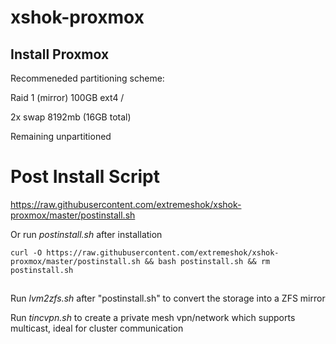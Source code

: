 # xshok-proxmox

## Install Proxmox
Recommeneded partitioning scheme:

Raid 1 (mirror) 100GB ext4 /

2x swap 8192mb (16GB total)

Remaining unpartitioned

# Post Install Script
https://raw.githubusercontent.com/extremeshok/xshok-proxmox/master/postinstall.sh

Or run *postinstall.sh* after installation

```curl -O https://raw.githubusercontent.com/extremeshok/xshok-proxmox/master/postinstall.sh && bash postinstall.sh && rm postinstall.sh```

## 

Run *lvm2zfs.sh* after "postinstall.sh" to convert the storage into a ZFS mirror

Run *tincvpn.sh* to create a private mesh vpn/network which supports multicast, ideal for cluster communication
